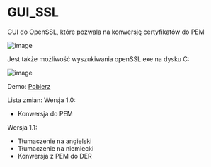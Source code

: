 # GUI_SSL
 GUI do OpenSSL, które pozwala na konwersję certyfikatów do PEM
 
 ![image](https://user-images.githubusercontent.com/51879801/128087741-b0437e16-ce45-4e47-81a0-00023183c760.png)


 Jest także możliwość wyszukiwania openSSL.exe na dysku C:
 
![image](https://user-images.githubusercontent.com/51879801/128087801-cfb64c79-5ac0-4303-921d-03d2145d22f0.png)
 
 Demo: [Pobierz](https://onedrive.live.com/download?cid=459AE2D32C6AB297&resid=459AE2D32C6AB297%2175884&authkey=AKEHF-m5tSRGKq4)
 
 Lista zmian:
 Wersja 1.0:
 - Konwersja do PEM

 Wersja 1.1:
 - Tłumaczenie na angielski
 - Tłumaczenie na niemiecki
 - Konwersja z PEM do DER

